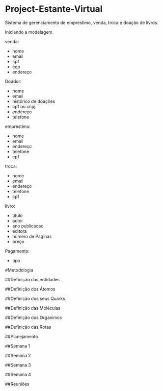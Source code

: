 # Project-Estante-Virtual

Sistema de gerenciamento de emprestimo, venda, troca e doação de livros.

Iniciando a modelagem.

venda:
- nome 
- email
- cpf
- cep
- endereço


Doador:
- nome
- email
- histórico de doações
- cpf ou cnpj
- endereço
- telefone

emprestimo:
- nome
- email
- endereço
- telefone
- cpf

troca:
- nome
- email
- endereço
- telefone
- cpf

livro:
- titulo
- autor
- ano publicacao
- editora
- número de Paginas
- preço

Pagamento:
- tipo


#Metodologia

##Definição das entidades

##Definição dos Átomos

##Definição dos seus Quarks

##Definição das Moléculas

##Definição dos Organimos

##Definição das Rotas

##Planejamento

##Semana 1

##Semana 2

##Semana 3

##Semana 4

##Reuniões
